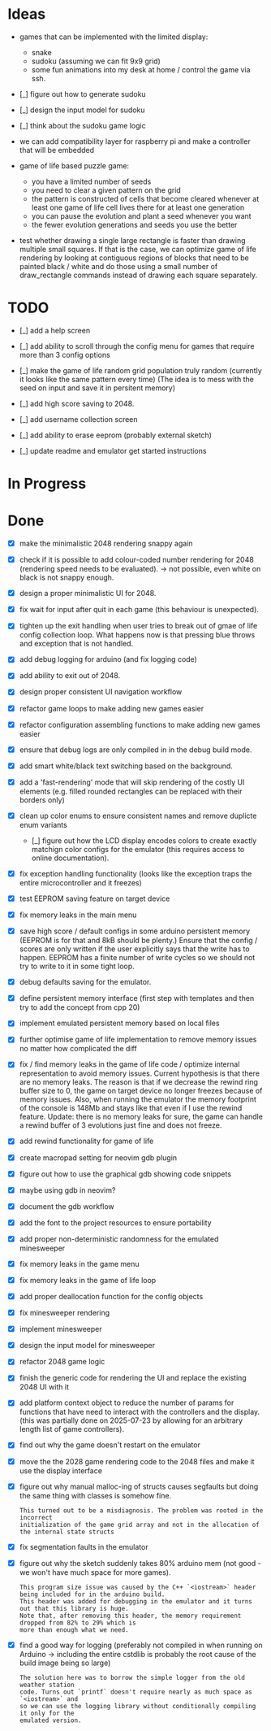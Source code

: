 # Ideas
- games that can be implemented with the limited display:
  - snake
  - sudoku (assuming we can fit 9x9 grid)
  - some fun animations
  into my desk at home / control the game via ssh.
- [_] figure out how to generate sudoku
- [_] design the input model for sudoku
- [_] think about the sudoku game logic
- we can add compatibility layer for raspberry pi and make a controller that will be embedded

- game of life based puzzle game:
  - you have a limited number of seeds
  - you need to clear a given pattern on the grid
  - the pattern is constructed of cells that become cleared whenever at least
    one game of life cell lives there for at least one generation
  - you can pause the evolution and plant a seed whenever you want
  - the fewer evolution generations and seeds you use the better

- test whether drawing a single large rectangle is faster than drawing multiple
  small squares. If that is the case, we can optimize game of life rendering by
  looking at contiguous regions of blocks that need to be painted black / white
  and do those using a small number of draw_rectangle commands instead of drawing
  each square separately.

# TODO
- [_] add a help screen
- [_] add ability to scroll through the config menu for games that require more
      than 3 config options
- [_] make the game of life random grid population truly random (currently it looks
      like the same pattern every time) (The idea is to mess with the seed on input and save
      it in persitent memory)
- [_] add high score saving to 2048.
- [_] add username collection screen
- [_] add ability to erase eeprom (probably external sketch)

- [_] update readme and emulator get started instructions


# In Progress

# Done
- [x] make the minimalistic 2048 rendering snappy again
- [x] check if it is possible to add colour-coded number rendering for 2048
      (rendering speed needs to be evaluated). -> not possible, even white on black is not snappy enough.
- [x] design a proper minimalistic UI for 2048.
- [x] fix wait for input after quit in each game (this behaviour is unexpected).
- [x] tighten up the exit handling when user tries to break out of gmae of life
      config collection loop. What happens now is that pressing blue throws and
      exception that is not handled.
- [x] add debug logging for arduino (and fix logging code)
- [x] add ability to exit out of 2048.
- [x] design proper consistent UI navigation workflow
- [x] refactor game loops to make adding new games easier
- [x] refactor configuration assembling functions to make adding new games easier
- [x] ensure that debug logs are only compiled in in the debug build mode.
- [x] add smart white/black text switching based on the background.
- [x] add a 'fast-rendering' mode that will skip rendering of the costly UI elements
      (e.g. filled rounded rectangles can be replaced with their borders only)
- [x] clean up color enums to ensure consistent names and remove duplicte enum variants
    - [_] figure out how the LCD display encodes colors to create exactly matchign color
          configs for the emulator (this requires access to online documentation).
- [x] fix exception handling functionality (looks like the exception traps the entire
      microcontroller and it freezes)
- [x] test EEPROM saving feature on target device
- [x] fix memory leaks in the main menu
- [x] save high score / default configs in some arduino persistent memory (EEPROM is for that and 8kB
  should be plenty.) Ensure that the config / scores are only written if the user
  explicitly says that the write has to happen. EEPROM has a finite number of write
  cycles so we should not try to write to it in some tight loop.
- [x] debug defaults saving for the emulator.
- [x] define persistent memory interface (first step with templates and then try to add the concept from cpp 20)
- [x] implement emulated persistent memory based on local files
- [x] further optimise game of life implementation to remove memory issues no matter
      how complicated the diff
- [x] fix / find memory leaks in the game of life code / optimize internal representation
      to avoid memory issues. Current hypothesis is that there are no memory leaks.
      The reason is that if we decrease the rewind ring buffer size to 0, the
      game on target device no longer freezes because of memory issues. Also, when
      running the emulator the memory footprint of the console is 148Mb and stays
      like that even if I use the rewind feature.
      Update: there is no memory leaks for sure, the game can handle a rewind buffer
      of 3 evolutions just fine and does not freeze.
- [x] add rewind functionality for game of life
- [x] create macropad setting for neovim gdb plugin
- [x] figure out how to use the graphical gdb showing code snippets
- [x] maybe using gdb in neovim?
- [x] document the gdb workflow
- [x] add the font to the project resources to ensure portability
- [x] add proper non-deterministic randomness for the emulated minesweeper
- [x] fix memory leaks in the game menu
- [x] fix memory leaks in the game of life loop
- [x] add proper deallocation function for the config objects
- [x] fix minesweeper rendering
- [x] implement minesweeper
- [x] design the input model for minesweeper
- [x] refactor 2048 game logic
- [x] finish the generic code for rendering the UI and replace the existing 2048 UI with it
- [x] add platform context object to reduce the number of params for functions
      that have need to interact with the controllers and the display.
      (this was partially done on 2025-07-23 by allowing for an arbitrary length
      list of game controllers).
- [x] find out why the game doesn't restart on the emulator
- [x] move the the 2028 game rendering code to the 2048 files and make it use the
      display interface

- [x] figure out why manual malloc-ing of structs causes segfaults but doing the
      same thing with classes is somehow fine.

      This turned out to be a misdiagnosis. The problem was rooted in the incorrect
      initialization of the game grid array and not in the allocation of the internal state structs

- [x] fix segmentation faults in the emulator

- [x] figure out why the sketch suddenly takes 80% arduino mem (not good - we won't have much space for more games).

      This program size issue was caused by the C++ `<iostream>` header being included for in the arduino build.
      This header was added for debugging in the emulator and it turns out that this library is huge.
      Note that, after removing this header, the memory requirement dropped from 82% to 29% which is
      more than enough what we need.

- [x] find a good way for logging (preferably not compiled in when running on
      Arduino -> including the entire cstdlib is probably the root cause of the
      build image being so large)

      The solution here was to borrow the simple logger from the old weather station
      code. Turns out `printf` doesn't require nearly as much space as `<iostream>` and
      so we can use the logging library without conditionally compiling it only for the
      emulated version.
